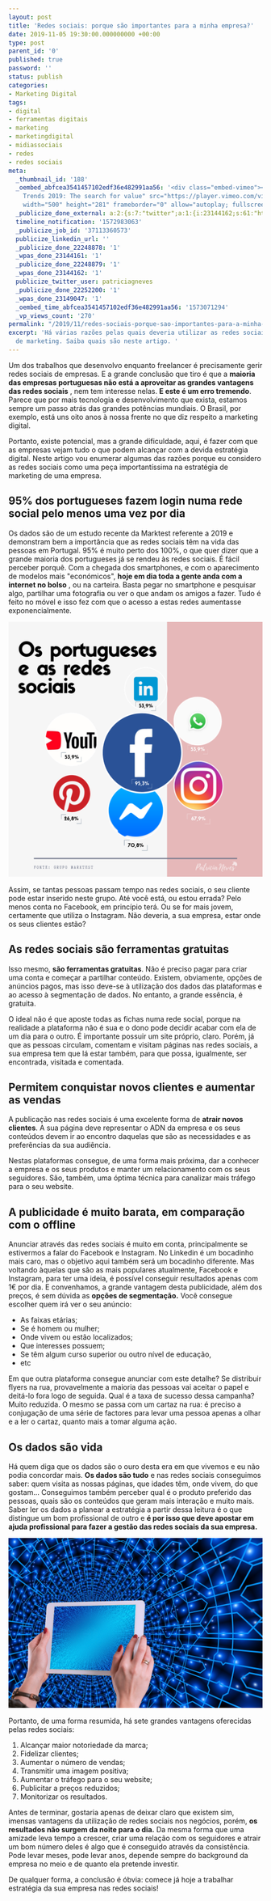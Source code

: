 ```yaml
---
layout: post
title: 'Redes sociais: porque são importantes para a minha empresa?'
date: 2019-11-05 19:30:00.000000000 +00:00
type: post
parent_id: '0'
published: true
password: ''
status: publish
categories:
- Marketing Digital
tags:
- digital
- ferramentas digitais
- marketing
- marketingdigital
- midiassociais
- redes
- redes sociais
meta:
  _thumbnail_id: '188'
  _oembed_abfcea3541457102edf36e482991aa56: '<div class="embed-vimeo"><iframe title="Fjord
    Trends 2019: The search for value" src="https://player.vimeo.com/video/305497529?dnt=1&amp;app_id=122963"
    width="500" height="281" frameborder="0" allow="autoplay; fullscreen" allowfullscreen></iframe></div>'
  _publicize_done_external: a:2:{s:7:"twitter";a:1:{i:23144162;s:61:"https://twitter.com/patriciagneves/status/1191803478684905473";}s:8:"facebook";a:1:{i:23149047;s:52:"https://facebook.com/114734013293166_118875002879067";}}
  timeline_notification: '1572983063'
  _publicize_job_id: '37113360573'
  publicize_linkedin_url: ''
  _publicize_done_22248878: '1'
  _wpas_done_23144161: '1'
  _publicize_done_22248879: '1'
  _wpas_done_23144162: '1'
  publicize_twitter_user: patriciagneves
  _publicize_done_22252200: '1'
  _wpas_done_23149047: '1'
  _oembed_time_abfcea3541457102edf36e482991aa56: '1573071294'
  _vp_views_count: '270'
permalink: "/2019/11/redes-sociais-porque-sao-importantes-para-a-minha-empresa/"
excerpt: 'Há várias razões pelas quais deveria utilizar as redes sociais como estratégia
  de marketing. Saiba quais são neste artigo. '
---
```

<!-- wp:paragraph -->

Um dos trabalhos que desenvolvo enquanto freelancer é precisamente gerir redes sociais de empresas. E a grande conclusão que tiro é que a **maioria das empresas portuguesas não está a aproveitar as grandes vantagens das redes sociais** , nem tem interesse nelas. **E este é um erro tremendo**. Parece que por mais tecnologia e desenvolvimento que exista, estamos sempre um passo atrás das grandes potências mundiais. O Brasil, por exemplo, está uns oito anos à nossa frente no que diz respeito a marketing digital.

<!-- /wp:paragraph -->

<!-- wp:paragraph -->

Portanto, existe potencial, mas a grande dificuldade, aqui, é fazer com que as empresas vejam tudo o que podem alcançar com a devida estratégia digital. Neste artigo vou enumerar algumas das razões porque eu considero as redes sociais como uma peça importantíssima na estratégia de marketing de uma empresa.

<!-- /wp:paragraph -->

<!-- wp:heading -->

## 95% dos portugueses fazem login numa rede social pelo menos uma vez por dia

<!-- /wp:heading -->

<!-- wp:paragraph -->

Os dados são de um estudo recente da Marktest referente a 2019 e demonstram bem a importância que as redes sociais têm na vida das pessoas em Portugal. 95% é muito perto dos 100%, o que quer dizer que a grande maioria dos portugueses já se rendeu às redes sociais. É fácil perceber porquê. Com a chegada dos smartphones, e com o aparecimento de modelos mais "económicos", **hoje em dia toda a gente anda com a internet no bolso** , ou na carteira. Basta pegar no smartphone e pesquisar algo, partilhar uma fotografia ou ver o que andam os amigos a fazer. Tudo é feito no móvel e isso fez com que o acesso a estas redes aumentasse exponencialmente.

<!-- /wp:paragraph -->

<!-- wp:image {"align":"center","id":186,"sizeSlug":"large"} -->

![Redes sociais nas empresas portuguesas](/assets/images/2019/11/osportugueseseasredessociais.png)

<!-- /wp:image -->

<!-- wp:paragraph -->

Assim, se tantas pessoas passam tempo nas redes sociais, o seu cliente pode estar inserido neste grupo. Até você está, ou estou errada? Pelo menos conta no Facebook, em princípio terá. Ou se for mais jovem, certamente que utiliza o Instagram. Não deveria, a sua empresa, estar onde os seus clientes estão?

<!-- /wp:paragraph -->

<!-- wp:heading -->

## As redes sociais são ferramentas gratuitas

<!-- /wp:heading -->

<!-- wp:paragraph -->

Isso mesmo, **são ferramentas gratuitas**. Não é preciso pagar para criar uma conta e começar a partilhar conteúdo. Existem, obviamente, opções de anúncios pagos, mas isso deve-se à utilização dos dados das plataformas e ao acesso à segmentação de dados. No entanto, a grande essência, é gratuita.

<!-- /wp:paragraph -->

<!-- wp:paragraph -->

O ideal não é que aposte todas as fichas numa rede social, porque na realidade a plataforma não é sua e o dono pode decidir acabar com ela de um dia para o outro. É importante possuir um site próprio, claro. Porém, já que as pessoas circulam, comentam e visitam páginas nas redes sociais, a sua empresa tem que lá estar também, para que possa, igualmente, ser encontrada, visitada e comentada.

<!-- /wp:paragraph -->

<!-- wp:heading -->

## Permitem conquistar novos clientes e aumentar as vendas

<!-- /wp:heading -->

<!-- wp:paragraph -->

A publicação nas redes sociais é uma excelente forma de **atrair novos clientes**. A sua página deve representar o ADN da empresa e os seus conteúdos devem ir ao encontro daquelas que são as necessidades e as preferências da sua audiência.

<!-- /wp:paragraph -->

<!-- wp:paragraph -->

Nestas plataformas consegue, de uma forma mais próxima, dar a conhecer a empresa e os seus produtos e manter um relacionamento com os seus seguidores. São, também, uma óptima técnica para canalizar mais tráfego para o seu website.

<!-- /wp:paragraph -->

<!-- wp:heading -->

## A publicidade é muito barata, em comparação com o offline

<!-- /wp:heading -->

<!-- wp:paragraph -->

Anunciar através das redes sociais é muito em conta, principalmente se estivermos a falar do Facebook e Instagram. No Linkedin é um bocadinho mais caro, mas o objetivo aqui também será um bocadinho diferente. Mas voltando àquelas que são as mais populares atualmente, Facebook e Instagram, para ter uma ideia, é possível conseguir resultados apenas com 1€ por dia. E convenhamos, a grande vantagem desta publicidade, além dos preços, é sem dúvida as **opções de segmentação.** Você consegue escolher quem irá ver o seu anúncio:

<!-- /wp:paragraph -->

<!-- wp:list -->

- As faixas etárias;
- Se é homem ou mulher;
- Onde vivem ou estão localizados;
- Que interesses possuem;
- Se têm algum curso superior ou outro nível de educação,
- etc

<!-- /wp:list -->

<!-- wp:paragraph -->

Em que outra plataforma consegue anunciar com este detalhe? Se distribuir flyers na rua, provavelmente a maioria das pessoas vai aceitar o papel e deitá-lo fora logo de seguida. Qual é a taxa de sucesso dessa campanha? Muito reduzida. O mesmo se passa com um cartaz na rua: é preciso a conjugação de uma série de factores para levar uma pessoa apenas a olhar e a ler o cartaz, quanto mais a tomar alguma ação.

<!-- /wp:paragraph -->

<!-- wp:heading -->

## Os dados são vida

<!-- /wp:heading -->

<!-- wp:paragraph -->

Há quem diga que os dados são o ouro desta era em que vivemos e eu não podia concordar mais. **Os dados são tudo** e nas redes sociais conseguimos saber: quem visita as nossas páginas, que idades têm, onde vivem, do que gostam... Conseguimos também perceber qual é o produto preferido das pessoas, quais são os conteúdos que geram mais interação e muito mais. Saber ler os dados a planear a estratégia a partir dessa leitura é o que distingue um bom profissional de outro e **é por isso que deve apostar em ajuda profissional para fazer a gestão das redes sociais da sua empresa.**

<!-- /wp:paragraph -->

<!-- wp:image {"id":189,"sizeSlug":"large"} -->

![Dados ligam o mundo](/assets/images/2019/11/system-3327289_1920.jpg)

<!-- /wp:image -->

<!-- wp:paragraph -->

Portanto, de uma forma resumida, há sete grandes vantagens oferecidas pelas redes sociais:

<!-- /wp:paragraph -->

<!-- wp:list {"ordered":true} -->

1. Alcançar maior notoriedade da marca;
2. Fidelizar clientes;
3. Aumentar o número de vendas;
4. Transmitir uma imagem positiva;
5. Aumentar o tráfego para o seu website;
6. Publicitar a preços reduzidos;
7. Monitorizar os resultados. 

<!-- /wp:list -->

<!-- wp:paragraph -->

Antes de terminar, gostaria apenas de deixar claro que existem sim, imensas vantagens da utilização de redes sociais nos negócios, porém, **os resultados não surgem da noite para o dia.** Da mesma forma que uma amizade leva tempo a crescer, criar uma relação com os seguidores e atrair um bom número deles é algo que é conseguido através da consistência. Pode levar meses, pode levar anos, depende sempre do background da empresa no meio e de quanto ela pretende investir.

<!-- /wp:paragraph -->

<!-- wp:paragraph -->

De qualquer forma, a conclusão é óbvia: comece já hoje a trabalhar estratégia da sua empresa nas redes sociais!
